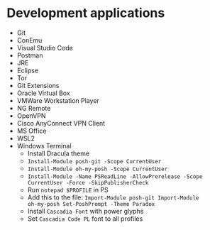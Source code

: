 # Development applications
- Git
- ConEmu
- Visual Studio Code
- Postman
- JRE
- Eclipse
- Tor
- Git Extensions
- Oracle Virtual Box
- VMWare Workstation Player
- NG Remote
- OpenVPN
- Cisco AnyConnect VPN Client
- MS Office
- WSL2
- Windows Terminal
  - Install Dracula theme
  - <code>Install-Module posh-git -Scope CurrentUser</code>
  - <code>Install-Module oh-my-posh -Scope CurrentUser</code>
  - <code>Install-Module -Name PSReadLine -AllowPrerelease -Scope CurrentUser -Force -SkipPublisherCheck</code>
  - Run <code>notepad $PROFILE</code> in PS
  - Add this to the file: 
  <code>Import-Module posh-git
  Import-Module oh-my-posh
  Set-PoshPrompt -Theme Paradox</code>
  - Install <code>Cascadia Font</code> with power glyphs
  - Set <code>Cascadia Code PL</code> font to all profiles
